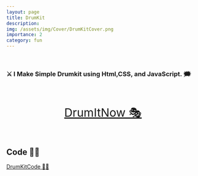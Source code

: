 ```yaml
---
layout: page
title: DrumKit
description: 
img: /assets/img/Cover/DrumKitCover.png
importance: 2
category: fun
---
```

<br>

### ⚔ I Make Simple Drumkit using Html,CSS, and JavaScript. 🗯
<br>
<br>
<p align="center">
  <a style="font-size:30px"  href="https://awwais.me/DrumKit">
                                                                        DrumItNow 🎭</a>

</p>
<br>

## Code 👨‍💻

[DrumKitCode 🙆‍♀️](https://github.com/awwais/DrumKit)
